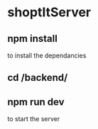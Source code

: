 # shoptItServer

## npm install 

to install the dependancies

## cd /backend/

## npm run dev

to start the server
